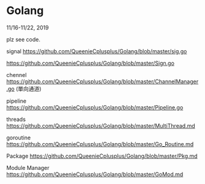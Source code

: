 # Golang
11/16-11/22, 2019

plz see code.

signal https://github.com/QueenieCplusplus/Golang/blob/master/sig.go

   https://github.com/QueenieCplusplus/Golang/blob/master/Sign.go

chennel https://github.com/QueenieCplusplus/Golang/blob/master/ChannelManager.go (單向通道)

pipeline https://github.com/QueenieCplusplus/Golang/blob/master/Pipeline.go

threads https://github.com/QueenieCplusplus/Golang/blob/master/MultiThread.md

goroutine https://github.com/QueenieCplusplus/Golang/blob/master/Go_Routine.md

Package https://github.com/QueenieCplusplus/Golang/blob/master/Pkg.md

Module Manager https://github.com/QueenieCplusplus/Golang/blob/master/GoMod.md

